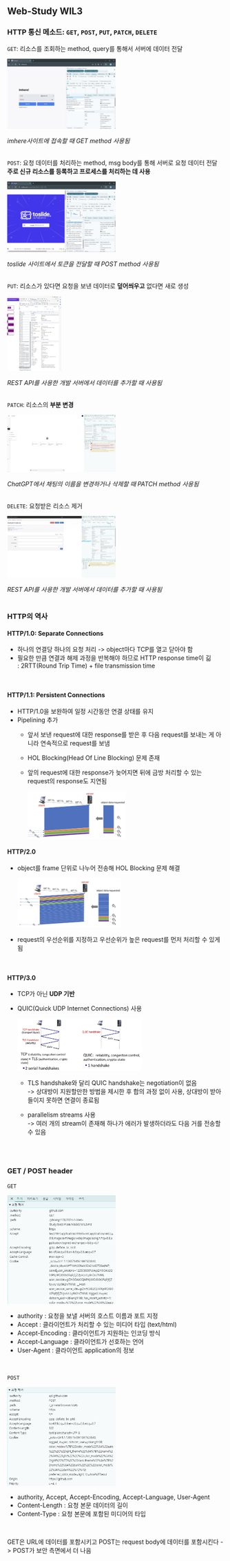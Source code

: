 ## Web-Study WIL3

### HTTP 통신 메소드: `GET`, `POST`, `PUT`, `PATCH`, `DELETE`

`GET`: 리소스를 조회하는 method, query를 통해서 서버에 데이터 전달

<img src='./GET.png' width=50%>

_imhere사이트에 접속할 때 GET method 사용됨_
<br>
<br>

`POST`: 요청 데이터를 처리하는 method, msg body를 통해 서버로 요청 데이터 전달    
**주로 신규 리소스를 등록하고 프로세스를 처리하는 데 사용**

<img src='./POST.png' width=50%>

_toslide 사이트에서 토큰을 전달할 때 POST method 사용됨_
<br>
<br>

`PUT`: 리소스가 있다면 요청을 보낸 데이터로 **덮어씌우고** 없다면 새로 생성

<img src='./PUT.png' width=25%>

_REST API를 사용한 개발 서버에서 데이터를 추가할 때 사용됨_
<br>
<br>

`PATCH`: 리소스의 **부분 변경**

<img src='./PATCH.png' width=50%>

_ChatGPT에서 채팅의 이름을 변경하거나 삭제할 때 PATCH method 사용됨_
<br>
<br>

`DELETE`: 요청받은 리소스 제거

<img src='./DELETE.png' width=50%>

_REST API를 사용한 개발 서버에서 데이터를 추가할 때 사용됨_
<br>
<br>


### HTTP의 역사

#### HTTP/1.0: Separate Connections
- 하나의 연결당 하나의 요청 처리 -> object마다 TCP를 열고 닫아야 함
- 필요한 만큼 연결과 해제 과정을 반복해야 하므로 HTTP response time이 긺    
    : 2RTT(Round Trip Time) + file transmission time
<br>

#### HTTP/1.1: Persistent Connections
- HTTP/1.0을 보완하여 일정 시간동안 연결 상태를 유지
- Pipelining 추가
    + 앞서 보낸 request에 대한 response를 받은 후 다음 request를 보내는 게 아니라 연속적으로 request를 보냄
    + HOL Blocking(Head Of Line Blocking) 문제 존재
    + 앞의 request에 대한 response가 늦어지면 뒤에 금방 처리할 수 있는 request의 response도 지연됨

        <img src='./HTTP1.1.png' width = 50%>

#### HTTP/2.0
- object를 frame 단위로 나누어 전송해 HOL Blocking 문제 해결

    <img src='./HTTP2.png' width = 50%>

- request의 우선순위를 지정하고 우선순위가 높은 request를 먼저 처리할 수 있게 됨
<br>

#### HTTP/3.0 
- TCP가 아닌 **UDP 기반**
- QUIC(Quick UDP Internet Connections) 사용
    
    <img src='./QUIC.jpg' width = 60%>

    + TLS handshake와 달리 QUIC handshake는 negotiation이 없음    
     -> 상대방이 지원할만한 방법을 제시한 후 합의 과정 없이 사용, 상대방이 받아들이지 못하면 연결이 종료됨

     + parallelism streams 사용    
      -> 여러 개의 stream이 존재해 하나가 에러가 발생하더라도 다음 거를 전송할 수 있음
<br>
<br>

### GET / POST header

`GET`

<img src='./GET_header.png' width=50%>

- authority : 요청을 보낼 서버의 호스트 이름과 포트 지정
- Accept : 클라이언트가 처리할 수 있는 미디어 타입 (text/html)
- Accept-Encoding : 클라이언트가 지원하는 인코딩 방식
- Accept-Language : 클라이언트가 선호하는 언어
- User-Agent : 클라이언트 application의 정보

<br>

`POST`

<img src='./POST_header.png' width=50%>

- authority, Accept, Accept-Encoding, Accept-Language, User-Agent
- Content-Length : 요청 본문 데이터의 길이
- Content-Type : 요청 본문에 포함된 미디어의 타입

<br>

GET은 URL에 데이터를 포함시키고 POST는 request body에 데이터를 포함시킨다 -> POST가 보안 측면에서 더 나음